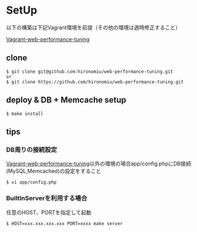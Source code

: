# SetUp
以下の構築は下記Vagrant環境を前提（その他の環境は適時修正すること）

[Vagrant-web-performance-tuning](https://github.com/hironomiu/Vagrant-web-performance-tuning)
## clone
```
$ git clone git@github.com:hironomiu/web-performance-tuning.git
or 
$ git clone https://github.com/hironomiu/web-performance-tuning.git
```

## deploy & DB + Memcache setup 
```
$ make install
```

## tips
### DB周りの接続設定
[Vagrant-web-performance-tuning](https://github.com/hironomiu/Vagrant-web-performance-tuning)以外の環境の場合app/config.phpにDB接続(MySQL,Memcached)の設定をすること
```
$ vi app/config.php
```

### BuiltInServerを利用する場合
任意のHOST、PORTを指定して起動
```
$ HOST=xxx.xxx.xxx.xxx PORT=xxxx make server
```

